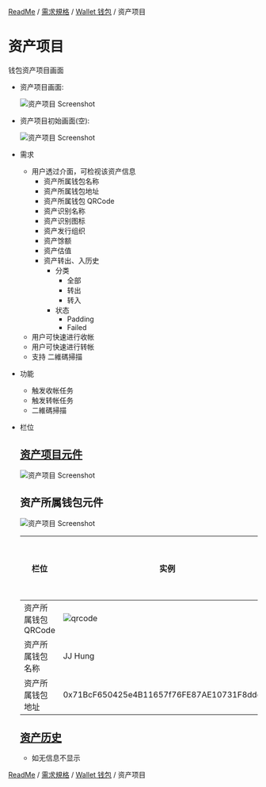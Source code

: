 [ReadMe](../README.md) / [需求規格](../requirements.md) / [Wallet 钱包](wallet.md) / 资产项目

# <a name="asset-item">资产项目</a>

钱包资产项目画面

* 资产项目画面:

  ![资产项目 Screenshot](/docs/assets/screen-wallet-list-item__assets-item-list.png)

* 资产项目初始画面(空):

  ![资产项目 Screenshot](/docs/assets/screen-wallet-list-item__assets--default.png)

* 需求
  * 用户透过介面，可检视该资产信息
    * 资产所属钱包名称
    * 资产所属钱包地址
    * 资产所属钱包 QRCode
    * 资产识别名称
    * 资产识别图标
    * 资产发行组织
    * 资产馀额
    * 资产估值
    * 资产转出、入历史
      * 分类
        * 全部
        * 转出
        * 转入
      * 状态
        * Padding
        * Failed
  * 用户可快速进行收帐
  * 用户可快速进行转帐
  * 支持 二維碼掃描


* 功能
  * 触发收帐任务
  * 触发转帐任务
  * 二維碼掃描

* 栏位

  ## [资产项目元件](wallet_list.md#assets-item)
  
  ![资产项目 Screenshot](/docs/assets/wallets__assets-item-eth--emtpy.png)
  
  ## <a name="wallets__assets-item_qrcode">资产所属钱包元件</a>
  
  ![资产项目 Screenshot](/docs/assets/wallets__assets-item-qrcode.png)
  
  栏位 | 实例 | 初始值 | 类型 | 规则与描述
  ------------- | ------------- | ------------- | ------------- | -------------
  资产所属钱包 QRCode | ![qrcode](/docs/assets/wallet-qrcode.png) |  |  | 
  资产所属钱包名称 | JJ Hung |  | 字元 | 
  资产所属钱包地址 | 0x71BcF650425e4B11657f76FE87AE10731F8ddd6F |  | 字元 | 
  
  ## [资产历史](wallet_history.md#assets-history)
  * 如无信息不显示
  
[ReadMe](../README.md) / [需求規格](../requirements.md) / [Wallet 钱包](wallet.md) / 资产项目
